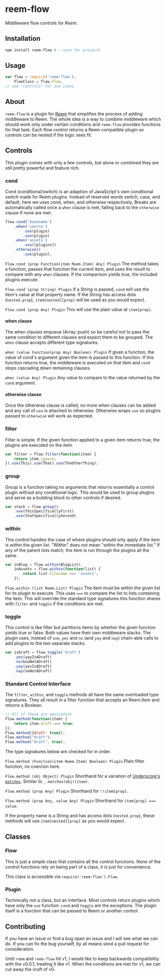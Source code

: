 reem-flow
===

Middleware flow controls for Reem.

## Installation

```bash
npm install reem-flow # --save for projects
```

## Usage

```javascript
var flow = require('reem-flow'),
	FlowClass = flow.Flow,
// see "controls" for use cases
```

## About

`reem-flow` is a plugin for [Reem](https://github.com/andrejewski/reem) that simplifies the process of adding middleware to Reem. The whole idea is a way to combine middleware which should work only under certain conditions and `reem-flow` provides functions for that task. Each flow control returns a Reem compatible plugin so controls can be nested if the logic sees fit.

## Controls

This plugin comes with only a few controls, but alone or combined they are still pretty powerful and feature rich.

### cond

Cond (conditional/switch) is an adaption of JavaScript's own conditional switch made for Reem plugins. Instead of reserved words switch, case, and default, here we uses cond, when, and otherwise respectively. Breaks are automatically called once a `when` clause is met, falling back to the `otherwise` clause if none are met.

```javascript
flow.cond('basename')
	.when('source')
		.use(plugin)
		.use(plugin)
	.when('assets')
		.use([plugins])
	.otherwise()
		.use(plugin);
```

`Flow.cond (prop Function(item Reem.Item) Any) Plugin`
The method takes a function, passes that function the current item, and uses the result to compare with any `when` clauses. If the comparison yields true, the included plugins execute.

`Flow.cond (prop String) Plugin`
If a String is passed, `cond` will use the item's value at that property name. If the String has access dots (`nested.prop`), `item[nested][prop]` will be used as you would expect.

`Flow.cond (prop Any) Plugin`
This will use the plain value at `item[prop]`.

#### when clause

The when clauses enqueue (Array::push) so be careful not to pass the same condition to different clauses and expect them to be grouped. The `when` clause accepts different type signatures.

`when (value Function(prop Any) Boolean) Plugin`
If given a function, the value of cond's argument given the item is passed to this function. If this function returns true, the middleware is executed on that item and `cond` stops cascading down remaining clauses.

`when (value Any) Plugin`
Any value to compare to the value returned by the `cond` argument.

#### otherwise clause

Once the otherwise clause is called, no more when clauses can be added and any call of `use` is attached to otherwise. Otherwise wraps `use` so plugins passed to `otherwise` will work as expected.

### filter

Filter is simple. If the given function applied to a given item returns true, the plugins are executed on the item.

```javascript
var filter = flow.filter(function(item) {
	return item.ignore;
}).use(This).use(That).use(TheOtherThing);
```

### group

Group is a function taking no arguments that returns essentially a control plugin without any conditional logic. This would be used to group plugins and serve as a building block to other controls if desired.

```javascript
var stack = flow.group()
	.use(thisSpecificallyFirst)
	.use(thatSpecificallySecond)
```

### within

This control handles the case of where plugins should only apply if the item is within the given list. "Within" does not mean "within the immediate list." If any of the parent lists match, the item is run through the plugins all the same.

```javascript
var inBlog = flow.within(BlogList),
	inAssets = flow.within(function(list) {
		return list.filename === 'assets';
	});
```

`Flow.within (list Reem.List) Plugin`
The item must be within the given list for its plugin to execute. This uses `===` to compare the list to lists containing the item. This will override the standard type signatures this function shares with `filter` and `toggle` if the conditions are met.

### toggle

This control is like filter but partitions items by whether the given function yields true or false. Both values have their own middleware stacks. The plugin uses, instead of `use`, `yes` and `no` (and `yay` and `nay`) chain-able calls to add plugins to the two separate stacks.

```javascript
var isDraft = flow.toggle('draft')
	.yes(yayIsADraft)
	.no(booNotADraft)
	.yay(yesIsADraft)
	.nay(noNotADraft)
```

### Standard Control Interface

The `filter`, `within`, and `toggle` methods all have the same overloaded type signatures. They all result in a filter function that accepts an Reem.Item and returns a Boolean. 

```javascript
// All of these are equivalent
Flow.method(function(item) {
	return item.draft === true;
});
Flow.method({draft: true});
Flow.method("draft");
Flow.method("draft", true);
```

The type signatures below are checked for in order.

`Flow.method (Function(item Reem.Item) Boolean) Plugin`
Plain filter function, no coercion here.

`Flow.method (obj Object) Plugin`
Shorthand for a variation of [Underscore's `matches`](http://underscorejs.org/#matches). Similar to `_.matches(obj)(item)`.

`Flow.method (prop Any) Plugin`
Shorthand for `!!item[prop]`.

`Flow.method (prop Any, value Any) Plugin`
Shorthand for `item[prop] === value`.

If the property name is a String and has access dots (`nested.prop`), these methods will use `item[nested][prop]` as you would expect.

## Classes

### Flow
This is just a simple class that contains all the control functions. None of the control functions rely on being part of a class, it is just for convenience.

This class is accessible via `require('reem-flow').Flow`.

### Plugin
Technically not a class, but an interface. Most controls return plugins which have only the `use` function. `cond` and `toggle` are the exceptions. The plugin itself is a function that can be passed to Reem or another control.

## Contributing

If you have an issue or find a bug open an issue and I will see what we can do. If you can fix the bug yourself, by all means send a pull request for consideration.

Until `reem` and `reem-flow` hit v1, I would like to keep backwards compatibility with the v0.0.1, treating it like v1. When the conditions are met for v1, we can cut away the cruft of v0.

